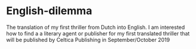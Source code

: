 # English-dilemma
The translation of my first thriller from Dutch into English.
I am interested how to find a a literary agent or publisher for my first translated thriller that will be published by Celtica Publishing in September/October 2019
